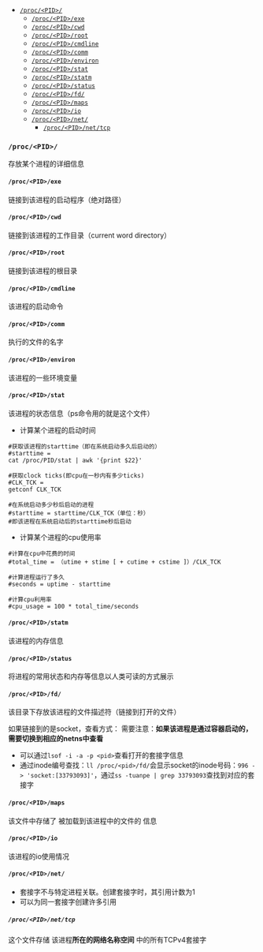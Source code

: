 
<!-- @import "[TOC]" {cmd="toc" depthFrom=1 depthTo=6 orderedList=false} -->
<!-- code_chunk_output -->

- [`/proc/<PID>/`](#procpid)
  - [`/proc/<PID>/exe`](#procpidexe)
  - [`/proc/<PID>/cwd`](#procpidcwd)
  - [`/proc/<PID>/root`](#procpidroot)
  - [`/proc/<PID>/cmdline`](#procpidcmdline)
  - [`/proc/<PID>/comm`](#procpidcomm)
  - [`/proc/<PID>/environ`](#procpidenviron)
  - [`/proc/<PID>/stat`](#procpidstat)
  - [`/proc/<PID>/statm`](#procpidstatm)
  - [`/proc/<PID>/status`](#procpidstatus)
  - [`/proc/<PID>/fd/`](#procpidfd)
  - [`/proc/<PID>/maps`](#procpidmaps)
  - [`/proc/<PID>/io`](#procpidio)
  - [`/proc/<PID>/net/`](#procpidnet)
    - [`/proc/<PID>/net/tcp`](#procpidnettcp)

<!-- /code_chunk_output -->

### `/proc/<PID>/`
存放某个进程的详细信息
#### `/proc/<PID>/exe`
链接到该进程的启动程序（绝对路径）

#### `/proc/<PID>/cwd`
链接到该进程的工作目录（current word directory）

#### `/proc/<PID>/root`
链接到该进程的根目录  

#### `/proc/<PID>/cmdline`  
该进程的启动命令  

#### `/proc/<PID>/comm`
执行的文件的名字  

#### `/proc/<PID>/environ`
该进程的一些环境变量

#### `/proc/<PID>/stat`
该进程的状态信息（ps命令用的就是这个文件）
* 计算某个进程的启动时间
```shell
#获取该进程的starttime（即在系统启动多久后启动的）
#starttime =
cat /proc/PID/stat | awk '{print $22}'

#获取clock ticks(即cpu在一秒内有多少ticks)
#CLK_TCK =
getconf CLK_TCK

#在系统启动多少秒后启动的进程
#starttime = starttime/CLK_TCK（单位：秒）
#即该进程在系统启动后的starttime秒后启动
```
* 计算某个进程的cpu使用率
```shell
#计算在cpu中花费的时间
#total_time = （utime + stime [ + cutime + cstime ]）/CLK_TCK

#计算进程运行了多久
#seconds = uptime - starttime

#计算cpu利用率
#cpu_usage = 100 * total_time/seconds
```

#### `/proc/<PID>/statm`
该进程的内存信息

#### `/proc/<PID>/status`
将进程的常用状态和内存等信息以人类可读的方式展示

#### `/proc/<PID>/fd/`
该目录下存放该进程的文件描述符（链接到打开的文件）

如果链接到的是socket，查看方式：
需要注意：**如果该进程是通过容器启动的，需要切换到相应的netns中查看**
* 可以通过`lsof -i -a -p <pid>`查看打开的套接字信息
* 通过inode编号查找：`ll /proc/<pid>/fd/`会显示socket的inode号码：`996 -> 'socket:[33793093]'`，通过`ss -tuanpe | grep 33793093`查找到对应的套接字

#### `/proc/<PID>/maps`
该文件中存储了 被加载到该进程中的文件的 信息

#### `/proc/<PID>/io`
该进程的io使用情况

#### `/proc/<PID>/net/`
* 套接字不与特定进程关联。创建套接字时，其引用计数为1
* 可以为同一套接字创建许多引用

##### `/proc/<PID>/net/tcp`
这个文件存储 该进程**所在的网络名称空间** 中的所有TCPv4套接字
